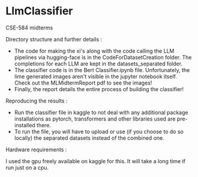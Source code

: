 # LlmClassifier
CSE-584 midterms

Directory structure and further details :

- The code for making the xi's along with the code calling the LLM pipelines via hugging-face is in the CodeForDatasetCreation folder. 
The completions for each LLM are kept in the datasets_separated folder. 
- The classifier code is in the Bert Classifier.ipynb file. Unfortunately, the lime generated images aren't visible in the jupyter notebook itself. Check out the MLMidtermReport pdf to see the images!
- Finally, the report details the entire process of building the classifier!

Reproducing the results :
- Run the classifier file in kaggle to not deal with any additional package installations as pytorch, transformers and other libraries used are pre-installed there. 
- To run the file, you will have to upload or use (if you choose to do so locally) the separated datasets instead of the combined one. 

Hardware requirements : 

I used the gpu freely available on kaggle for this. It will take a long time if run just on a cpu.
